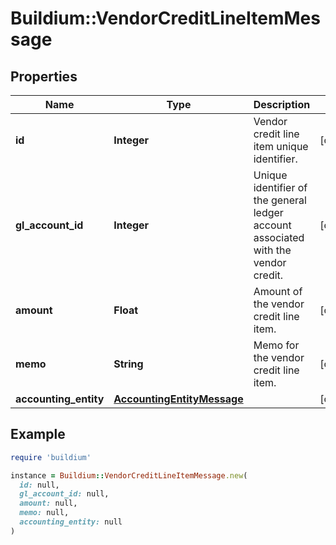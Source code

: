 # Buildium::VendorCreditLineItemMessage

## Properties

| Name | Type | Description | Notes |
| ---- | ---- | ----------- | ----- |
| **id** | **Integer** | Vendor credit line item unique identifier. | [optional] |
| **gl_account_id** | **Integer** | Unique identifier of the general ledger account associated with the vendor credit. | [optional] |
| **amount** | **Float** | Amount of the vendor credit line item. | [optional] |
| **memo** | **String** | Memo for the vendor credit line item. | [optional] |
| **accounting_entity** | [**AccountingEntityMessage**](AccountingEntityMessage.md) |  | [optional] |

## Example

```ruby
require 'buildium'

instance = Buildium::VendorCreditLineItemMessage.new(
  id: null,
  gl_account_id: null,
  amount: null,
  memo: null,
  accounting_entity: null
)
```

